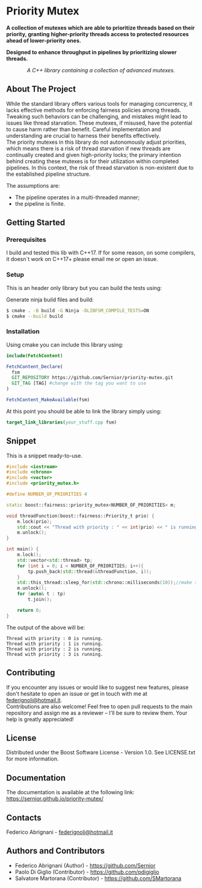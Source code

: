 # Priority Mutex

**A collection of mutexes which are able to prioritize threads based on their priority, granting higher-priority threads access to protected resources ahead of lower-priority ones.**

**Designed to enhance throughput in pipelines by prioritizing slower threads.**

<a name="readme-top"></a>

<div align="center">
  <p align="center">
    <em>A C++ library containing a collection of advanced mutexes.</em>
  </p>
</div>

## About The Project

While the standard library offers various tools for managing concurrency, it lacks effective methods for enforcing fairness policies among threads.<br>
Tweaking such behaviors can be challenging, and mistakes might lead to issues like thread starvation. These mutexes, if misused, have the potential to cause harm rather than benefit. Careful implementation and understanding are crucial to harness their benefits effectively.<br>
The priority mutexes in this library do not autonomously adjust priorities, which means there is a risk of thread starvation if new threads are continually created and given high-priority locks; the primary intention behind creating these mutexes is for their utilization within completed pipelines. In this context, the risk of thread starvation is non-existent due to the established pipeline structure.

The assumptions are:
  - The pipeline operates in a multi-threaded manner;
  - the pipeline is finite.
## Getting Started

### Prerequisites

I build and tested this lib with C++17.
If for some reason, on some compilers, it doesn`t work on C++17+ please email me or open an issue.

### Setup

This is an header only library but you can build the tests using:

Generate ninja build files and build:

   ```sh
   $ cmake . -B build -G Ninja -DLIBFSM_COMPILE_TESTS=ON
   $ cmake --build build
   ```

### Installation
Using cmake you can include this library using:

```cmake
include(FetchContent)

FetchContent_Declare(
  fsm
  GIT_REPOSITORY https://github.com/Sernior/priority-mutex.git
  GIT_TAG [TAG] #change with the tag you want to use
)

FetchContent_MakeAvailable(fsm)
```
At this point you should be able to link the library simply using:
```cmake
target_link_libraries(your_stuff.cpp fsm)
```

## Snippet
This is a snippet ready-to-use.
```cpp
#include <iostream>
#include <chrono>
#include <vector>
#include <priority_mutex.h>

#define NUMBER_OF_PRIORITIES 4

static boost::fairness::priority_mutex<NUMBER_OF_PRIORITIES> m;

void threadFunction(boost::fairness::Priority_t prio) {
    m.lock(prio);
    std::cout << "Thread with priority : " << int(prio) << " is running." << std::endl;
    m.unlock();
}

int main() {
    m.lock();
    std::vector<std::thread> tp;
    for (int i = 0; i < NUMBER_OF_PRIORITIES; i++){
        tp.push_back(std::thread(&threadFunction, i));
    }
    std::this_thread::sleep_for(std::chrono::milliseconds(10));//make sure the threads lock themselves
    m.unlock();
    for (auto& t : tp)
        t.join();

    return 0;
}
```

The output of the above will be:

```
Thread with priority : 0 is running.
Thread with priority : 1 is running.
Thread with priority : 2 is running.
Thread with priority : 3 is running.
```

## Contributing

If you encounter any issues or would like to suggest new features, please don't hesitate to open an issue or get in touch with me at federignoli@hotmail.it.<br />Contributions are also welcome! Feel free to open pull requests to the main repository and assign me as a reviewer – I'll be sure to review them. Your help is greatly appreciated!

## License

Distributed under the Boost Software License - Version 1.0. See LICENSE.txt for more information.

## Documentation
The documentation is available at the following link: https://sernior.github.io/priority-mutex/

## Contacts

Federico Abrignani - federignoli@hotmail.it

## Authors and Contributors

* Federico Abrignani (Author) - https://github.com/Sernior
* Paolo Di Giglio (Contributor) - https://github.com/pdigiglio
* Salvatore Martorana (Contributor) - https://github.com/SMartorana

